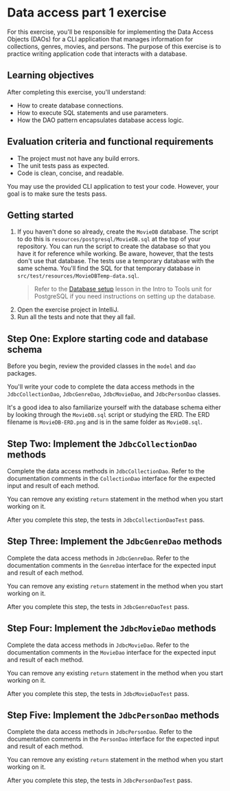 # Data access part 1 exercise

For this exercise, you'll be responsible for implementing the Data Access Objects (DAOs) for a CLI application that manages information for collections, genres, movies, and persons. The purpose of this exercise is to practice writing application code that interacts with a database.

## Learning objectives

After completing this exercise, you'll understand:

* How to create database connections.
* How to execute SQL statements and use parameters.
* How the DAO pattern encapsulates database access logic.

## Evaluation criteria and functional requirements

* The project must not have any build errors.
* The unit tests pass as expected.
* Code is clean, concise, and readable.

You may use the provided CLI application to test your code. However, your goal is to make sure the tests pass.

## Getting started

1. If you haven't done so already, create the `MovieDB` database. The script to do this is `resources/postgresql/MovieDB.sql` at the top of your repository. You can run the script to create the database so that you have it for reference while working. Be aware, however, that the tests don't use that database. The tests use a temporary database with the same schema. You'll find the SQL for that temporary database in `src/test/resources/MovieDBTemp-data.sql`.
    > Refer to the [Database setup](https://lms.techelevator.com/content_link/gitlab.com/te-curriculum/intro-to-tools-lms/postgresql/03-database-setup.md) lesson in the Intro to Tools unit for PostgreSQL if you need instructions on setting up the database.
2. Open the exercise project in IntelliJ.
3. Run all the tests and note that they all fail.

## Step One: Explore starting code and database schema

Before you begin, review the provided classes in the `model` and `dao` packages.

You'll write your code to complete the data access methods in the `JdbcCollectionDao`, `JdbcGenreDao`, `JdbcMovieDao`, and `JdbcPersonDao` classes.

It's a good idea to also familiarize yourself with the database schema either by looking through the `MovieDB.sql` script or studying the ERD. The ERD filename is `MovieDB-ERD.png` and is in the same folder as `MovieDB.sql`.

## Step Two: Implement the `JdbcCollectionDao` methods

Complete the data access methods in `JdbcCollectionDao`. Refer to the documentation comments in the `CollectionDao` interface for the expected input and result of each method.

You can remove any existing `return` statement in the method when you start working on it.

After you complete this step, the tests in `JdbcCollectionDaoTest` pass.

## Step Three: Implement the `JdbcGenreDao` methods

Complete the data access methods in `JdbcGenreDao`. Refer to the documentation comments in the `GenreDao` interface for the expected input and result of each method.

You can remove any existing `return` statement in the method when you start working on it.

After you complete this step, the tests in `JdbcGenreDaoTest` pass.

## Step Four: Implement the `JdbcMovieDao` methods

Complete the data access methods in `JdbcMovieDao`. Refer to the documentation comments in the `MovieDao` interface for the expected input and result of each method.

You can remove any existing `return` statement in the method when you start working on it.

After you complete this step, the tests in `JdbcMovieDaoTest` pass.

## Step Five: Implement the `JdbcPersonDao` methods

Complete the data access methods in `JdbcPersonDao`. Refer to the documentation comments in the `PersonDao` interface for the expected input and result of each method.

You can remove any existing `return` statement in the method when you start working on it.

After you complete this step, the tests in `JdbcPersonDaoTest` pass.
